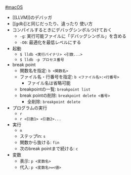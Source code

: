 [#macOS](macOS)
- [[LLVM]]のデバッガ
- [[gdb]]と同じだったり、違ったり
使い方
- コンパイルするときにデバッグシンボルつけておく
	- `-g`: 実行可能ファイルに「デバッグシンボル」を含める
	- `-O0`: 最適化を最低レベルにする
- 起動
	- `$ lldb <実行バイナリ> <引数...>`
	- `$ lldb -p プロセス番号`
- break point
	- 関数名を指定: `b <関数名>`
	- ファイル名・行番号を指定: `b <ファイル名>:<行番号>`
		- ファイル名は省略可能
	- breakpointの一覧: `breakpoint list`
	- break pointの削除: `breakpoint delete <番号>`
		- 全削除: `breakpoint delete`
- プログラムの実行
	- `r`
	- `r <引数1> <引数2>...`
- 実行
	- `n`
	- ステップin: `s`
	- 関数から抜ける: `fin`
	- 次のbreak pointまで続ける: `c`
- 変数
	- 表示: `p <変数名>`
	- 代入: `p <変数名>=<値>`
